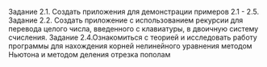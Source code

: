 Задание 2.1. Создать приложения для демонстрации примеров
2.1 - 2.5. 
Задание 2.2. Создать приложение с использованием рекурсии для
перевода целого числа, введенного с клавиатуры, в двоичную систему
счисления.
Задание 2.4.Ознакомиться с теорией и исследовать работу
программы для нахождения корней нелинейного уравнения методом
Ньютона и методом деления отрезка пополам 
